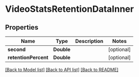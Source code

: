 # VideoStatsRetentionDataInner

## Properties
Name | Type | Description | Notes
------------ | ------------- | ------------- | -------------
**second** | **Double** |  | [optional] 
**retentionPercent** | **Double** |  | [optional] 

[[Back to Model list]](../README.md#documentation-for-models) [[Back to API list]](../README.md#documentation-for-api-endpoints) [[Back to README]](../README.md)


